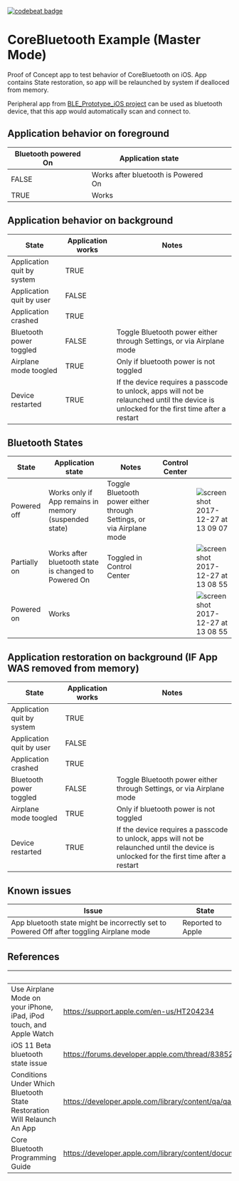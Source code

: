 [![codebeat badge](https://codebeat.co/badges/42817019-0933-41c7-b3e4-0abe9c2405b3)](https://codebeat.co/projects/github-com-qase-corebluetooth_master_example-master-59d48dfd-4525-4ab8-8b89-3184ba63ac11)

# CoreBluetooth Example (Master Mode)


Proof of Concept app to test behavior of CoreBluetooth on iOS. App contains State restoration, so app will be relaunched by system if dealloced from memory.

Peripheral app from [BLE_Prototype_iOS project](https://github.com/Qase/BLE_Prototype_iOS) can be used as bluetooth device, that this app would automatically scan and connect to.

## Application behavior on foreground

| Bluetooth powered On | Application state                   |  |  |  | 
|----------------------|-------------------------------------|--|--|--| 
| FALSE                | Works after bluetooth is Powered On |  |  |  | 
| TRUE                 | Works                               |  |  |  | 


## Application behavior on background

| State                      | Application works | Notes                                                                                                                                    | 
|----------------------------|-------------------|------------------------------------------------------------------------------------------------------------------------------------------| 
| Application quit by system | TRUE              |                                                                                                                                          | 
| Application quit by user   | FALSE             |                                                                                                                                          | 
| Application crashed        | TRUE              |                                                                                                                                          | 
| Bluetooth power toggled    | FALSE             | Toggle Bluetooth power either through Settings, or via Airplane mode                                                                     | 
| Airplane mode toogled      | TRUE              | Only if bluetooth power is not toggled                                                                                                   | 
| Device restarted           | TRUE              | If the device requires a passcode to unlock, apps will not be relaunched until the device is unlocked for the first time after a restart | 


## Bluetooth States
| State        | Application state                                     | Notes                                                                | Control Center |  | 
|--------------|-------------------------------------------------------|----------------------------------------------------------------------|----------------|--| 
| Powered off  | Works only if App remains in memory (suspended state) | Toggle Bluetooth power either through Settings, or via Airplane mode |                | ![screen shot 2017-12-27 at 13 09 07](https://user-images.githubusercontent.com/5677479/34609561-94a507d4-f21d-11e7-86d5-5a641311203a.png) | 
| Partially on | Works after bluetooth state is changed to Powered On  | Toggled in Control Center                                            |                | ![screen shot 2017-12-27 at 13 08 55](https://user-images.githubusercontent.com/5677479/34609557-911bf26c-f21d-11e7-9787-7e88752efbf1.png) | 
| Powered on   | Works                                                 |                                                                      |                | ![screen shot 2017-12-27 at 13 08 55](https://user-images.githubusercontent.com/5677479/34609555-8e1e4f6a-f21d-11e7-9b4c-4aef7554617a.png) | 


## Application restoration on background (IF App WAS removed from memory)

| State                      | Application works | Notes                                                                                                                                    | 
|----------------------------|-------------------|------------------------------------------------------------------------------------------------------------------------------------------| 
| Application quit by system | TRUE              |                                                                                                                                          | 
| Application quit by user   | FALSE             |                                                                                                                                          | 
| Application crashed        | TRUE              |                                                                                                                                          | 
| Bluetooth power toggled    | FALSE             | Toggle Bluetooth power either through Settings, or via Airplane mode                                                                     | 
| Airplane mode toogled      | TRUE              | Only if bluetooth power is not toggled                                                                                                   | 
| Device restarted           | TRUE              | If the device requires a passcode to unlock, apps will not be relaunched until the device is unlocked for the first time after a restart | 



## Known issues

| Issue                                                                                    | State             | 
|------------------------------------------------------------------------------------------|-------------------| 
| App bluetooth state might be incorrectly set to Powered Off after toggling Airplane mode | Reported to Apple | 


## References

|                                                                         | Link                                                                                                                                                   | 
|-------------------------------------------------------------------------|--------------------------------------------------------------------------------------------------------------------------------------------------------| 
| Use Airplane Mode on your iPhone, iPad, iPod touch, and Apple Watch     | https://support.apple.com/en-us/HT204234                                                                                                               | 
| iOS 11 Beta bluetooth state issue                                       | https://forums.developer.apple.com/thread/83852                                                                                                        | 
| Conditions Under Which Bluetooth State Restoration Will Relaunch An App | https://developer.apple.com/library/content/qa/qa1962/_index.html                                                                                      | 
| Core Bluetooth Programming Guide                                        | https://developer.apple.com/library/content/documentation/NetworkingInternetWeb/Conceptual/CoreBluetooth_concepts/AboutCoreBluetooth/Introduction.html | 
